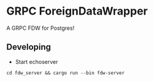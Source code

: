 # GRPC ForeignDataWrapper

A GRPC FDW for Postgres!

## Developing

* Start echoserver

```
cd fdw_server && cargo run --bin fdw-server
```
